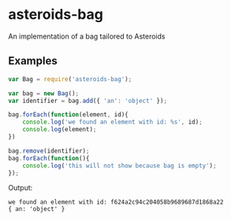 asteroids-bag
=============

An implementation of a bag tailored to Asteroids

Examples
--------

```javascript
var Bag = require('asteroids-bag');

var bag = new Bag();
var identifier = bag.add({ 'an': 'object' });

bag.forEach(function(element, id){
    console.log('we found an element with id: %s', id);
    console.log(element);
})

bag.remove(identifier);
bag.forEach(function(){
    console.log('this will not show because bag is empty');
});
```

Output:

```
we found an element with id: f624a2c94c204058b9689687d1868a22
{ an: 'object' }
```